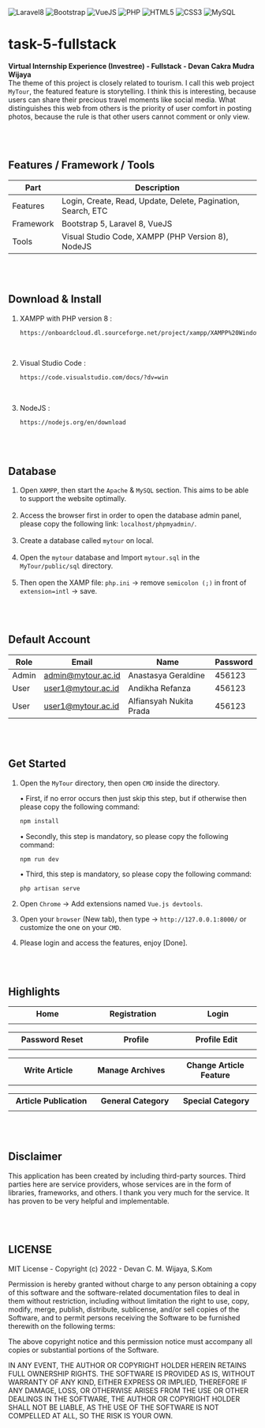 ![Laravel8](https://img.shields.io/badge/-Laravel8-white?style=flat&logo=laravel)
![Bootstrap](https://img.shields.io/badge/-Bootstrap5-purple.svg?&logo=bootstrap&logoColor=white)
![VueJS](https://img.shields.io/badge/-Vue%20JS-darkcyan?style=flat&logo=vue.js)
![PHP](https://img.shields.io/badge/-PHP-grey.svg?&logo=PHP&logoColor=white)
![HTML5](https://img.shields.io/badge/-HTML%205-darkblue.svg?&logo=html5)
![CSS3](https://img.shields.io/badge/-CSS%203-green.svg?&logo=css3)
![MySQL](https://img.shields.io/badge/-MySQL-blue.svg?style=flat&logo=mysql&logoColor=white)

# task-5-fullstack
<strong>Virtual Internship Experience (Investree) - Fullstack - Devan Cakra Mudra Wijaya</strong><br>
The theme of this project is closely related to tourism. I call this web project ``` MyTour ```, the featured feature is storytelling. I think this is interesting, because users can share their precious travel moments like social media. What distinguishes this web from others is the priority of user comfort in posting photos, because the rule is that other users cannot comment or only view.

<br><br>

## Features / Framework / Tools
| Part | Description |
| --- | --- |
| Features | Login, Create, Read, Update, Delete, Pagination, Search, ETC |
| Framework | Bootstrap 5, Laravel 8, VueJS |
| Tools | Visual Studio Code, XAMPP (PHP Version 8), NodeJS |

<br><br>

## Download & Install
1. XAMPP with PHP version 8 :

   ```bash
   https://onboardcloud.dl.sourceforge.net/project/xampp/XAMPP%20Windows/8.2.4/xampp-windows-x64-8.2.4-0-VS16-installer.exe
   ```
<br>

2. Visual Studio Code :

   ```bash
   https://code.visualstudio.com/docs/?dv=win
   ```
<br>

3. NodeJS :

   ```bash
   https://nodejs.org/en/download
   ```

<br><br>

## Database
1. Open ``` XAMPP ```, then start the ``` Apache ``` & ``` MySQL ``` section. This aims to be able to support the website optimally.<br><br>
2. Access the browser first in order to open the database admin panel, please copy the following link: ``` localhost/phpmyadmin/ ```.<br><br>
3. Create a database called ``` mytour ``` on local.<br><br>
4. Open the ``` mytour ``` database and Import ``` mytour.sql ``` in the ``` MyTour/public/sql ``` directory.<br><br>
5. Then open the XAMP file: ``` php.ini ``` -> remove ``` semicolon (;) ``` in front of ``` extension=intl ``` -> save.

<br><br>

## Default Account
| Role | Email | Name | Password |
| --- | --- | --- | --- |
| Admin | admin@mytour.ac.id | Anastasya Geraldine | 456123 |
| User | user1@mytour.ac.id | Andikha Refanza | 456123 |
| User | user1@mytour.ac.id | Alfiansyah Nukita Prada | 456123 |

<br><br>

## Get Started
1. Open the ``` MyTour ``` directory, then open ``` CMD ``` inside the directory.<br>

   • First, if no error occurs then just skip this step, but if otherwise then please copy the following command:<br>

      ````bash
      npm install
      ````

   • Secondly, this step is mandatory, so please copy the following command:<br>

      ````bash
      npm run dev
      ````

   • Third, this step is mandatory, so please copy the following command:<br>

      ````bash
      php artisan serve
      ````

3. Open ``` Chrome ``` -> Add extensions named ``` Vue.js devtools ```.

4. Open your ``` browser ``` (New tab), then type -> ``` http://127.0.0.1:8000/ ``` or customize the one on your ``` CMD ```.

5. Please login and access the features, enjoy [Done].

<br><br>

## Highlights
<table>
<tr>
<th width="280">Home</th>
<th width="280">Registration</th>
<th width="280">Login</th>
</tr>
<tr>
<td><img src="https://github.com/devancakra/task-5-fullstack/assets/54527592/fa59f2d1-771f-45ef-a522-e2a9e232dd28" alt=""></td>
<td><img src="https://github.com/devancakra/task-5-fullstack/assets/54527592/fb24bda7-ca24-4683-b033-9f3b85234069" alt=""></td>
<td><img src="https://github.com/devancakra/task-5-fullstack/assets/54527592/5f86fab3-dedb-4517-8488-529bcff8d7e0" alt=""></td>
</tr>
</table>
<table>
<tr>
<th width="280">Password Reset</th>
<th width="280">Profile</th>
<th width="280">Profile Edit</th>
</tr>
<tr>
<td><img src="https://github.com/devancakra/task-5-fullstack/assets/54527592/a8508176-1c67-4bcc-a8dc-e9acf67421ba" alt=""></td>
<td><img src="https://github.com/devancakra/task-5-fullstack/assets/54527592/3563dafe-7b64-48dd-95fd-616d8cc51749" alt=""></td>
<td><img src="https://github.com/devancakra/task-5-fullstack/assets/54527592/5d1787ee-8e0f-484f-b228-3499a04d3ae1" alt=""></td>
</tr>
</table>
<table>
<tr>
<th width="280">Write Article</th>
<th width="280">Manage Archives</th>
<th width="280">Change Article Feature</th>
</tr>
<tr>
<td><img src="https://github.com/devancakra/task-5-fullstack/assets/54527592/5fee72d8-d880-4b63-b450-c348ade1bf28" alt=""></td>
<td><img src="https://github.com/devancakra/task-5-fullstack/assets/54527592/31bf2fb0-c666-49a5-8f27-5f0c8ca23a41" alt=""></td>
<td><img src="https://github.com/devancakra/task-5-fullstack/assets/54527592/7d0e4fd0-d6c3-4fd1-b30b-3099db13d5c2" alt=""></td>
</tr>
</table>
<table>
<tr>
<th width="280">Article Publication</th>
<th width="280">General Category</th>
<th width="280">Special Category</th>
</tr>
<tr>
<td><img src="https://github.com/devancakra/task-5-fullstack/assets/54527592/684ece56-ffe7-4b2a-b4de-807e50cdc8fb" alt=""></td>
<td><img src="https://github.com/devancakra/task-5-fullstack/assets/54527592/231cdffe-c118-423c-8072-fb56fba7a44e" alt=""></td>
<td><img src="https://github.com/devancakra/task-5-fullstack/assets/54527592/53e828df-c22d-42b7-b20a-02be0bce995c" alt=""></td>
</tr>
</table>

<br><br>

## Disclaimer
This application has been created by including third-party sources. Third parties here are service providers, whose services are in the form of libraries, frameworks, and others. I thank you very much for the service. It has proven to be very helpful and implementable.

<br><br>

## LICENSE
MIT License - Copyright (c) 2022 - Devan C. M. Wijaya, S.Kom

Permission is hereby granted without charge to any person obtaining a copy of this software and the software-related documentation files to deal in them without restriction, including without limitation the right to use, copy, modify, merge, publish, distribute, sublicense, and/or sell copies of the Software, and to permit persons receiving the Software to be furnished therewith on the following terms:

The above copyright notice and this permission notice must accompany all copies or substantial portions of the Software.

IN ANY EVENT, THE AUTHOR OR COPYRIGHT HOLDER HEREIN RETAINS FULL OWNERSHIP RIGHTS. THE SOFTWARE IS PROVIDED AS IS, WITHOUT WARRANTY OF ANY KIND, EITHER EXPRESS OR IMPLIED, THEREFORE IF ANY DAMAGE, LOSS, OR OTHERWISE ARISES FROM THE USE OR OTHER DEALINGS IN THE SOFTWARE, THE AUTHOR OR COPYRIGHT HOLDER SHALL NOT BE LIABLE, AS THE USE OF THE SOFTWARE IS NOT COMPELLED AT ALL, SO THE RISK IS YOUR OWN.
